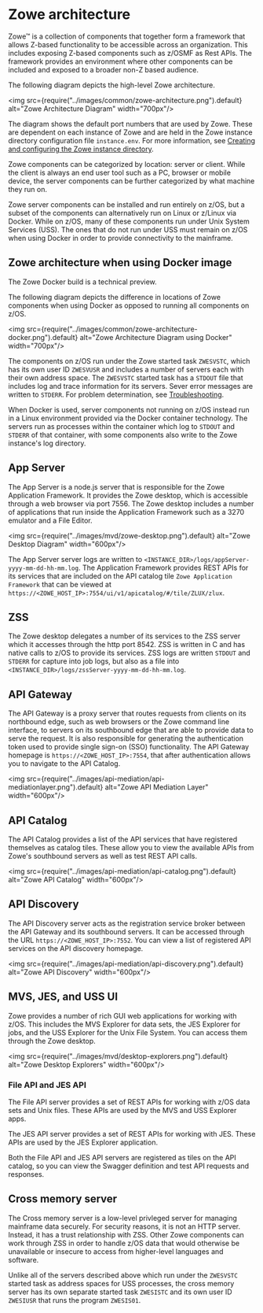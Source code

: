 # Zowe architecture

Zowe&trade; is a collection of components that together form a framework that allows Z-based functionality to be accessible across an organization. This includes exposing Z-based components such as z/OSMF as Rest APIs. The framework provides an environment where other components can be included and exposed to a broader non-Z based audience.

The following diagram depicts the high-level Zowe architecture.

<img src={require("../images/common/zowe-architecture.png").default} alt="Zowe Architecture Diagram" width="700px"/> 

The diagram shows the default port numbers that are used by Zowe.  These are dependent on each instance of Zowe and are held in the Zowe instance directory configuration file `instance.env`. For more information, see [Creating and configuring the Zowe instance directory](../user-guide/configure-instance-directory.md).

Zowe components can be categorized by location: server or client. While the client is always an end user tool such as a PC, browser or mobile device, the server components can be further categorized by what machine they run on.

Zowe server components can be installed and run entirely on z/OS, but a subset of the components can alternatively run on Linux or z/Linux via Docker. While on z/OS, many of these components run under Unix System Services (USS). The ones that do not run under USS must remain on z/OS when using Docker in order to provide connectivity to the mainframe.

## Zowe architecture when using Docker image

<Badge text="Technical Preview"/> The Zowe Docker build is a technical preview. 

The following diagram depicts the difference in locations of Zowe components when using Docker as opposed to running all components on z/OS.

<img src={require("../images/common/zowe-architecture-docker.png").default} alt="Zowe Architecture Diagram using Docker" width="700px"/> 

The components on z/OS run under the Zowe started task `ZWESVSTC`, which has its own user ID `ZWESVUSR` and includes a number of servers each with their own address space.  The `ZWESVSTC` started task has a `STDOUT` file that includes log and trace information for its servers.  Sever error messages are written to `STDERR`. For problem determination, see [Troubleshooting](../troubleshoot/troubleshooting.md).

When Docker is used, server components not running on z/OS instead run in a Linux environment provided via the Docker container technology. The servers run as processes within the container which log to `STDOUT` and `STDERR` of that container, with some components also write to the Zowe instance's log directory.

## App Server

The App Server is a node.js server that is responsible for the Zowe Application Framework. It provides the Zowe desktop, which is accessible through a web browser via port 7556. The Zowe desktop includes a number of applications that run inside the Application Framework such as a 3270 emulator and a File Editor. 

<img src={require("../images/mvd/zowe-desktop.png").default} alt="Zowe Desktop Diagram" width="600px"/> 

The App Server server logs are written to `<INSTANCE_DIR>/logs/appServer-yyyy-mm-dd-hh-mm.log`.  The Application Framework provides REST APIs for its services that are included on the API catalog tile `Zowe Application Framework` that can be viewed at `https://<ZOWE_HOST_IP>:7554/ui/v1/apicatalog/#/tile/ZLUX/zlux`.

## ZSS

The Zowe desktop delegates a number of its services to the ZSS server which it accesses through the http port 8542.  ZSS is written in C and has native calls to z/OS to provide its services.  ZSS logs are written `STDOUT` and `STDERR` for capture into job logs, but also as a file into `<INSTANCE_DIR>/logs/zssServer-yyyy-mm-dd-hh-mm.log`.  

## API Gateway

The API Gateway is a proxy server that routes requests from clients on its northbound edge, such as web browsers or the Zowe command line interface, to servers on its southbound edge that are able to provide data to serve the request.  It is also responsible for generating the authentication token used to provide single sign-on (SSO) functionality.  The API Gateway homepage is `https://<ZOWE_HOST_IP>:7554`, that after authentication allows you to navigate to the API Catalog. 

<img src={require("../images/api-mediation/api-mediationlayer.png").default} alt="Zowe API Mediation Layer" width="600px"/> 

## API Catalog

The API Catalog provides a list of the API services that have registered themselves as catalog tiles.  These allow you to view the available APIs from Zowe's southbound servers as well as test REST API calls.  

<img src={require("../images/api-mediation/api-catalog.png").default} alt="Zowe API Catalog" width="600px"/> 

## API Discovery

The API Discovery server acts as the registration service broker between the API Gateway and its southbound servers.  It can be accessed through the URL `https://<ZOWE_HOST_IP>:7552`.  You can view a list of registered API services on the API discovery homepage. 

<img src={require("../images/api-mediation/api-discovery.png").default} alt="Zowe API Discovery" width="600px"/> 

## MVS, JES, and USS UI

Zowe provides a number of rich GUI web applications for working with z/OS.  This includes the MVS Explorer for data sets, the JES Explorer for jobs, and the USS Explorer for the Unix File System. You can access them through the Zowe desktop.

<img src={require("../images/mvd/desktop-explorers.png").default} alt="Zowe Desktop Explorers" width="600px"/> 

### File API and JES API

The File API server provides a set of REST APIs for working with z/OS data sets and Unix files.  These APIs are used by the MVS and USS Explorer apps.  

The JES API server provides a set of REST APIs for working with JES.  These APIs are used by the JES Explorer application.

Both the File API and JES API servers are registered as tiles on the API catalog, so you can view the Swagger definition and test API requests and responses.

## Cross memory server

The Cross memory server is a low-level privleged server for managing mainframe data securely.
For security reasons, it is not an HTTP server. Instead, it has a trust relationship with ZSS. Other Zowe components can work through ZSS in order to handle z/OS data that would otherwise be unavailable or insecure to access from higher-level languages and software.

Unlike all of the servers described above which run under the `ZWESVSTC` started task as address spaces for USS processes, the cross memory server has its own separate started task `ZWESISTC` and its own user ID `ZWESIUSR` that runs the program `ZWESIS01`. 
